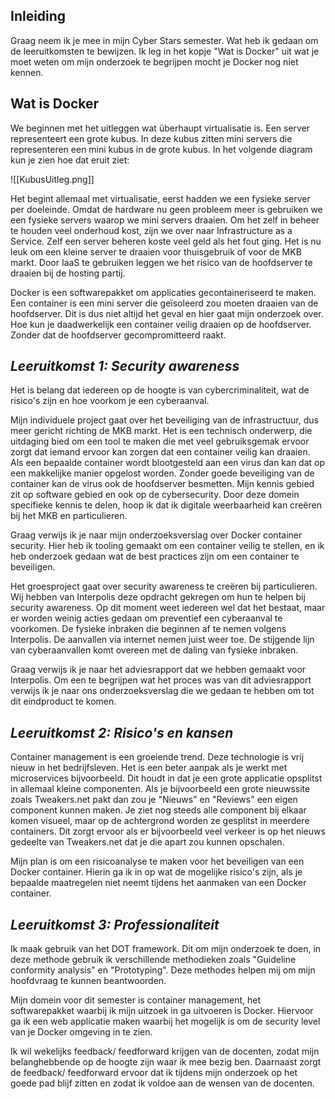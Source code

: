 ## Inleiding
Graag neem ik je mee in mijn Cyber Stars semester. Wat heb ik gedaan om de leeruitkomsten te bewijzen. Ik leg in het kopje "Wat is Docker" uit wat je moet weten om mijn onderzoek te begrijpen mocht je Docker nog niet kennen. 
## Wat is Docker
We beginnen met het uitleggen wat überhaupt virtualisatie is. Een server representeert een grote kubus. In deze kubus zitten mini servers die representeren een mini kubus in de grote kubus. In het volgende diagram kun je zien hoe dat eruit ziet:

![[KubusUitleg.png]]

Het begint allemaal met virtualisatie, eerst hadden we een fysieke server per doeleinde. Omdat de hardware nu geen probleem meer is gebruiken we een fysieke servers waarop we mini servers draaien. Om het zelf in beheer te houden veel onderhoud kost, zijn we over naar Infrastructure as a Service. Zelf een server beheren koste veel geld als het fout ging. Het is nu leuk om een kleine server te draaien voor thuisgebruik of voor de MKB markt. Door IaaS te gebruiken leggen we het risico van de hoofdserver te draaien bij de hosting partij.

Docker is een softwarepakket om applicaties gecontaineriseerd te maken. Een container is een mini server die geïsoleerd zou moeten draaien van de hoofdserver. Dit is dus niet altijd het geval en hier gaat mijn onderzoek over. Hoe kun je daadwerkelijk een container veilig draaien op de hoofdserver. Zonder dat de hoofdserver gecompromitteerd raakt.
## **_Leeruitkomst 1: Security awareness_**
Het is belang dat iedereen op de hoogte is van cybercriminaliteit, wat de risico's zijn en hoe voorkom je een cyberaanval. 

Mijn individuele project gaat over het beveiliging van de infrastructuur, dus meer gericht richting de MKB markt. Het is een technisch onderwerp, die uitdaging bied om een tool te maken die met veel gebruiksgemak ervoor zorgt dat iemand ervoor kan zorgen dat een container veilig kan draaien. Als een bepaalde container wordt blootgesteld aan een virus dan kan dat op een makkelijke manier opgelost worden. Zonder goede beveiliging van de container kan de virus ook de hoofdserver besmetten. Mijn kennis gebied zit op software gebied en ook op de cybersecurity. Door deze domein specifieke kennis te delen, hoop ik dat ik digitale weerbaarheid kan creëren bij het MKB en particulieren. 

Graag verwijs ik je naar mijn onderzoeksverslag over Docker container security. Hier heb ik tooling gemaakt om een container veilig te stellen, en ik heb onderzoek gedaan wat de best practices zijn om een container te beveiligen.

Het groesproject gaat over security awareness te creëren bij particulieren. Wij hebben van Interpolis deze opdracht gekregen om hun te helpen bij security awareness. Op dit moment weet iedereen wel dat het bestaat, maar er worden weinig acties gedaan om preventief een cyberaanval te voorkomen. De fysieke inbraken die beginnen af te nemen volgens Interpolis. De aanvallen via internet nemen juist weer toe. De stijgende lijn van cyberaanvallen komt overeen met de daling van fysieke inbraken.

Graag verwijs ik je naar het adviesrapport dat we hebben gemaakt voor Interpolis. Om een te begrijpen wat het proces was van dit adviesrapport verwijs ik je naar ons onderzoeksverslag die we gedaan te hebben om tot dit eindproduct te komen.
## **_Leeruitkomst 2: Risico's en kansen_**
Container management is een groeiende trend. Deze technologie is vrij nieuw in het bedrijfsleven. Het is een beter aanpak als je werkt met microservices bijvoorbeeld. Dit houdt in dat je een grote applicatie opsplitst in allemaal kleine componenten. Als je bijvoorbeeld een grote nieuwssite zoals Tweakers.net pakt dan zou je "Nieuws" en "Reviews" een eigen component kunnen maken. Je ziet nog steeds alle component bij elkaar komen visueel, maar op de achtergrond worden ze gesplitst in meerdere containers. Dit zorgt ervoor als er bijvoorbeeld veel verkeer is op het nieuws gedeelte van Tweakers.net dat je die apart zou kunnen opschalen.

Mijn plan is om een risicoanalyse te maken voor het beveiligen van een Docker container. Hierin ga ik in op wat de mogelijke risico's zijn, als je bepaalde maatregelen niet neemt tijdens het aanmaken van een Docker container. 
## **_Leeruitkomst 3: Professionaliteit_**
Ik maak gebruik van het DOT framework. Dit om mijn onderzoek te doen, in deze methode gebruik ik verschillende methodieken zoals "Guideline conformity analysis" en "Prototyping". Deze methodes helpen mij om mijn hoofdvraag te kunnen beantwoorden.

Mijn domein voor dit semester is container management, het softwarepakket waarbij ik mijn uitzoek in ga uitvoeren is Docker. Hiervoor ga ik een web applicatie maken waarbij het mogelijk is om de security level van je Docker omgeving in te zien.

Ik wil wekelijks feedback/ feedforward krijgen van de docenten, zodat mijn belanghebbende op de hoogte zijn waar ik mee bezig ben. Daarnaast zorgt de feedback/ feedforward ervoor dat ik tijdens mijn onderzoek op het goede pad blijf zitten en zodat ik voldoe aan de wensen van de docenten.